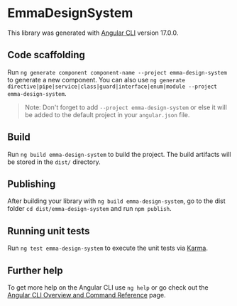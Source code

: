 # EmmaDesignSystem

This library was generated with [Angular CLI](https://github.com/angular/angular-cli) version 17.0.0.

## Code scaffolding

Run `ng generate component component-name --project emma-design-system` to generate a new component. You can also use `ng generate directive|pipe|service|class|guard|interface|enum|module --project emma-design-system`.
> Note: Don't forget to add `--project emma-design-system` or else it will be added to the default project in your `angular.json` file. 

## Build

Run `ng build emma-design-system` to build the project. The build artifacts will be stored in the `dist/` directory.

## Publishing

After building your library with `ng build emma-design-system`, go to the dist folder `cd dist/emma-design-system` and run `npm publish`.

## Running unit tests

Run `ng test emma-design-system` to execute the unit tests via [Karma](https://karma-runner.github.io).

## Further help

To get more help on the Angular CLI use `ng help` or go check out the [Angular CLI Overview and Command Reference](https://angular.io/cli) page.
